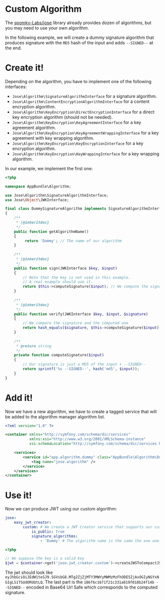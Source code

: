 Custom Algorithm
================

The [spomky-Labs/jose](https://github.com/Spomky-Labs/jose) library already provides dozen of algorithms, but you may need to use your own algorithm.

In the following example, we will create a dummy signature algorithm that produces signature with the `MD5` hash of the input and adds `--SIGNED--` at the end.

# Create it!

Depending on the algorithm, you have to implement one of the following interfaces:

- `Jose\Algorithm\SignatureAlgorithmInterface` for a signature algorithm.
- `Jose\Algorithm\ContentEncryptionAlgorithmInterface` for a content encryption algorithm.
- `Jose\Algorithm\KeyEncryption\DirectEncryptionInterface` for a direct key encryption algorithm (should not be needed).
- `Jose\Algorithm\KeyEncryption\KeyAgreementInterface` for a key agreement algorithm.
- `Jose\Algorithm\KeyEncryption\KeyAgreementWrappingInterface` for a key agreement with key wrapping algorithm.
- `Jose\Algorithm\KeyEncryption\KeyEncryptionInterface` for a key encryption algorithm.
- `Jose\Algorithm\KeyEncryption\KeyWrappingInterface` for a key wrapping algorithm.

In our example, we implement the first one:

```php
<?php

namespace AppBundle\Algorithm;

use Jose\Algorithm\SignatureAlgorithmInterface;
use Jose\Object\JWKInterface;

final class DummySignatureAlgorithm implements SignatureAlgorithmInterface
{
    /**
     * {@inheritdoc}
     */
    public function getAlgorithmName()
    {
         return 'Dummy'; // The name of our algorithm
    }
    
    /**
     * {@inheritdoc}
     */
    public function sign(JWKInterface $key, $input)
    {
        // Note that the key is not used in this example.
        // A real example should use it.
        return $this->computeSignature($input); // We compute the signature
    }
    
    /**
     * {@inheritdoc}
     */
    public function verify(JWKInterface $key, $input, $signature)
    {
        // We compare the signature and the computed one
        return hash_equals($signature, $this->computeSignature($input));
    }
    
    /**
     * @return string
     */
    private function computeSignature($input)
    {
        // Our signature is just a MD5 of the input + --SIGNED--
        return sprintf('%s --SIGNED--', hash('md5', $input));
    }
}
```

# Add it!

Now we have a new algorithm, we have to create a tagged service that will be added to the algorithm manager algorithm list.

```xml
<?xml version="1.0" ?>

<container xmlns="http://symfony.com/schema/dic/services"
           xmlns:xsi="http://www.w3.org/2001/XMLSchema-instance"
           xsi:schemaLocation="http://symfony.com/schema/dic/services http://symfony.com/schema/dic/services/services-1.0.xsd">

    <services>
        <service id="app.algorithm.dummy" class="AppBundle\Algorithm\DummySignatureAlgorithm" public="false">
            <tag name="jose.algorithm" />
        </service>
    </services>
</container>
```

# Use it!

Now we can produce JWT using our custom algorithm:

```yml
jose:
    easy_jwt_creator:
        custom: # We create a JWT Creator service that supports our custom algorithm
            is_public: true
            signature_algorithms:
                - 'Dummy' # The algorithm name is the same the one one returned by the method getAlgorithmName()
```

```php
<?php

// We suppose the key is a valid key
$jwt = $container->get('jose.jwt_creator.custom')->createJWSToCompactJSON('Hello', ['alg' => 'Dummy']);
```

The jwt should look like `eyJhbGciOiJEdW1teSJ9.SGVsbG8.MTg2ZjZjMTY3MWYyMWMzMzFhODE5ZjAxOGIyNGYxNGIgLS1TSUdORUQtLQ`. The last part is the `186f6c1671f21c331a819f018b24f14b --SIGNED--` encoded in Base64 Url Safe
which corresponds to the computed signature.
